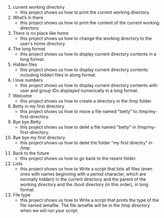 1. current working directory
    * this project shows us how to print the current working directory.
2. What’s in there
    * this project shows us how to print the content of the current working directory.
3. There is no place like home
    * this project shows us how to change the working directory to the user's home directory.
4. The long format
    * this project shows us how to display current directory contents in a long format.
5. Hidden files
    * this project shows us how to display current directory contents including hidden files in along format.
6. I love numbers
    * this project shows us how to display current directory contents with user and group IDs displayed numerically in a long format.
7. Welcome
    * this project shows us how to create a directory in the /tmp folder.
8. Betty in my first directory
    * this project shows us how to move a file named "betty" to /tmp/my-first-directory.
9. Bye bye Betty
    * this project shows us how to delet a file named "betty" in /tmp/my-first-directory.
10. Bye bye my first directory
    * this project shows us how to delet the folder "my first directry" in /tmp.
11. Back to the future
    * this project shows us how to go back to the resent folder.
12. Lists
    * this project shows us how to Write a script that lists all files (even ones with names beginning with a period character, which are normally hidden) in the current directory and the parent of the working directory and the /boot directory (in this order), in long format.
13. File type
    * this project shows us how to Write a script that prints the type of the file named iamafile. The file iamafile will be in the /tmp directory when we will run your script.

